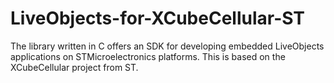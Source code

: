 # LiveObjects-for-XCubeCellular-ST
The library written in C offers an SDK for developing embedded LiveObjects applications on STMicroelectronics platforms. This is based on the XCubeCellular project from ST.
